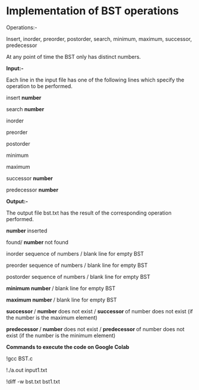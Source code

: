 <h1> Implementation of BST operations </h1>

Operations:-

Insert, inorder, preorder, postorder, search, minimum, maximum, successor, predecessor

At any point of time the BST only has distinct numbers.

<b> Input:- </b>

Each line in the input file has one of the following lines which specify the operation to be performed.

insert <b> number </b>
  
search <b> number </b>
  
inorder
  
preorder
  
postorder
  
minimum
  
maximum
  
successor <b> number </b>
  
predecessor <b> number </b>
  
<b> Output:- </b>
  
The output file bst.txt has the result of the corresponding operation performed.

<b> number </b> inserted
  
<number> found/ <b> number </b> not found
  
inorder sequence of numbers / blank line for empty BST
  
preorder sequence of numbers / blank line for empty BST
  
postorder sequence of numbers / blank line for empty BST
  
<b> minimum number </b> / blank line for empty BST
 
<b> maximum number </b> / blank line for empty BST
  
<b> successor </b> / <b> number </b> does not exist / <b> successor </b> of number does not exist (if the number is the maximum element)
  
<b> predecessor </b> / <b> number </b> does not exist / <b> predecessor </b> of number does not exist (if the number is the minimum element)


<b> Commands to execute the code on Google Colab </b>

!gcc BST.c

!./a.out input1.txt

!diff -w bst.txt bst1.txt
